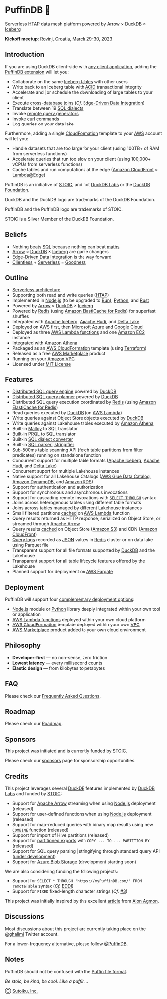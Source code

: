 # PuffinDB 🐧
Serverless [HTAP](https://en.wikipedia.org/wiki/Hybrid_transactional/analytical_processing) data mesh platform powered by [Arrow](https://arrow.apache.org/) × [DuckDB](https://duckdb.org/) × [Iceberg](https://iceberg.apache.org/)

**Kickoff meetup**: [Rovinj, Croatia, March 29-30, 2023](meetup)

## Introduction
If you are using DuckDB client-side with [any client application](docs/Clientless.md), adding the [PuffinDB extension](docs/Extension.md) will let you:
- Collaborate on the same [Iceberg tables](https://iceberg.apache.org/spec/) with other users
- Write back to an Iceberg table with [ACID](https://en.wikipedia.org/wiki/ACID) transactional integrity
- Accelerate and | or schedule the downloading of large tables to your client
- Execute [cross-database joins](docs/Query%20Proxy.md#query-delegation) (*Cf.* [Edge-Driven Data Integration](EDDI.md))
- Translate between 19 [SQL dialects](docs/Query%20Proxy.md#dialect-translation)
- Invoke [remote query generators](docs/Query%20Proxy.md)
- Invoke [curl](https://curl.se/) commands
- Log queries on your data lake

Furthermore, adding a single [CloudFormation](https://aws.amazon.com/cloudformation/) template to your [AWS](https://aws.amazon.com/) account will let you:
- Handle datasets that are too large for your client (using 100TB+ of RAM from serverless functions)
- Accelerate queries that run too slow on your client (using 100,000+ vCPUs from serverless functions)
- Cache tables and run computations at the edge ([Amazon CloudFront](https://aws.amazon.com/cloudfront/) × [Lambda@Edge](https://aws.amazon.com/lambda/edge/))

PuffinDB is an initiative of [STOIC](https://stoic.com/), and not [DuckDB Labs](https://duckdblabs.com/) or the [DuckDB Foundation](https://duckdb.org/foundation/).

DuckDB and the DuckDB logo are trademarks of the DuckDB Foundation.

PuffinDB and the PuffinDB logo are trademarks of STOIC.

STOIC is a Silver Member of the DuckDB Foundation.

## Beliefs
- Nothing beats [SQL](https://en.wikipedia.org/wiki/SQL) because nothing can beat [maths](https://en.wikipedia.org/wiki/Relational_algebra)
- [Arrow](https://arrow.apache.org/) × [DuckDB](https://duckdb.org/) × [Iceberg](https://iceberg.apache.org/) are game changers
- [Edge-Driven Data Integration](EDDI.md) is the way forward
- [Clientless](docs/Clientless.md) + [Serverless](docs/Architecture.md) = [Goodness](CLOUD.md)

## Outline
- [Serverless architecture](docs/Architecture.md)
- Supporting both read and write queries ([HTAP](https://en.wikipedia.org/wiki/Hybrid_transactional/analytical_processing))
- Implemented in [Node.js](https://nodejs.org/en/) (to be upgraded to [Bun](https://bun.sh/)), [Python](https://www.python.org/), and [Rust](https://www.rust-lang.org/)
- Powered by [Arrow](https://arrow.apache.org/) × [DuckDB](https://duckdb.org/) × [Iceberg](https://iceberg.apache.org/)
- Powered by [Redis](https://redis.io/) (using [Amazon ElastiCache for Redis](https://aws.amazon.com/elasticache/redis/)) for superfast shuffles
- Integrated with [Apache Iceberg](https://iceberg.apache.org/), [Apache Hudi](https://hudi.apache.org/), and [Delta Lake](https://delta.io/)
- Deployed on [AWS](https://aws.amazon.com/) first, then [Microsoft Azure](https://azure.microsoft.com/en-us) and [Google Cloud](https://cloud.google.com/)
- Deployed as three [AWS Lambda functions](functions/) and one [Amazon EC2](https://aws.amazon.com/ec2/) instance
- Integrated with [Amazon Athena](https://aws.amazon.com/athena/)
- Packaged as an [AWS CloudFormation](https://aws.amazon.com/cloudformation/) template (using [Terraform](https://www.terraform.io/))
- Released as a free [AWS Marketplace](https://aws.amazon.com/marketplace) product
- Running on your [Amazon VPC](https://aws.amazon.com/vpc/)
- Licensed under [MIT License](https://opensource.org/licenses/MIT)

## Features
- [Distributed SQL query engine](docs/Query%20Engine.md) powered by [DuckDB](https://duckdb.org/)
- [Distributed SQL query planner](docs/Query%20Planner.md) powered by [DuckDB](https://duckdb.org/)
- Distributed SQL query execution coordinated by [Redis](https://redis.io/) (using [Amazon ElastiCache for Redis](https://aws.amazon.com/elasticache/redis/))
- Read queries executed by [DuckDB](https://duckdb.org/) (on [AWS Lambda](https://aws.amazon.com/lambda/))
- Write queries against Object Store objects executed by [DuckDB](https://duckdb.org/)
- Write queries against Lakehouse tables executed by [Amazon Athena](https://aws.amazon.com/athena/)
- Built-in [Malloy](https://github.com/malloydata/malloy/tree/main/packages/malloy) to SQL translator
- Built-in [PRQL](https://prql-lang.org/) to SQL translator
- Built-in [SQL dialect converter](https://github.com/tobymao/sqlglot)
- Built-in [SQL parser | stringifier](https://twitter.com/ghalimi/status/1625172235895046146)
- Sub-500ms table scanning API (fetch table partitions from filter predicates) running on standalone function
- Concurrent support for multiple table formats ([Apache Iceberg](https://iceberg.apache.org/), [Apache Hudi](https://hudi.apache.org/), and [Delta Lake](https://delta.io/))
- Concurrent suport for multiple Lakehouse instances
- Native support for all Lakehouse Catalogs ([AWS Glue Data Catalog](https://docs.aws.amazon.com/glue/latest/dg/catalog-and-crawler.html), [Amazon DynamoDB](https://aws.amazon.com/dynamodb/), and [Amazon RDS](https://aws.amazon.com/rds/))
- Support for authentication and authorization
- Support for synchronous and asynchronous invocations
- Support for cascading remote invocations with [`SELECT THROUGH`](docs/Clientless.md) syntax
- Joins across heterogenous tables using different table formats
- Joins across tables managed by different Lakehouse instances
- Small filtered partitions [cached](FAQ.md#how-does-partition-caching-work) on [AWS Lambda](https://aws.amazon.com/lambda/) function
- Query results returned as HTTP response, serialized on Object Store, or streamed through [Apache Arrow](https://arrow.apache.org/)
- Query results [cached](FAQ.md#how-does-query-result-caching-work) on Object Store ([Amazon S3](https://aws.amazon.com/s3/)) and CDN ([Amazon CloudFront](https://aws.amazon.com/cloudfront/))
- [Query logs](docs/Logs.md) recorded as [JSON](https://redis.io/docs/stack/json/) values in [Redis](https://redis.io/) cluster or on data lake using Parquet file
- Transparent support for all file formats supported by [DuckDB](https://duckdb.org/) and the Lakehouse
- Transparent support for all table lifecycle features offered by the Lakehouse
- Planned support for deployment on [AWS Fargate](https://aws.amazon.com/fargate/)

## Deployment
PuffinDB will support four [complementary deployment options](FAQ.md#why-support-so-many-deployment-options):
- [Node.js](https://nodejs.org/en/) module or [Python](https://www.python.org/) library deeply integrated within your own tool or application
- [AWS Lambda functions](functions/) deployed within your own cloud platform
- [AWS CloudFormation](https://aws.amazon.com/cloudformation/) template deployed within your own [VPC](https://aws.amazon.com/vpc/)
- [AWS Marketplace](https://aws.amazon.com/marketplace) product added to your own cloud environment

## Philosophy
- **Developer-first** — no non-sense, zero friction
- **Lowest latency** — every millisecond counts
- **Elastic design** — from kilobytes to petabytes

## FAQ
Please check our [Frequently Asked Questions](FAQ.md).

## Roadmap
Please check our [Roadmap](ROADMAP.md).

## Sponsors
This project was initiated and is currently funded by [STOIC](https://stoic.com/).

Please check our [sponsors](SPONSORS.md) page for sponsorship opportunities.

## Credits
This project leverages several [DuckDB](https://duckdb.org/) features implemented by [DuckDB Labs](https://duckdblabs.com/) and funded by [STOIC](https://stoic.com/):

- Support for [Apache Arrow](https://arrow.apache.org/) streaming when using [Node.js](https://nodejs.org/en/) deployment (released)
- Support for user-defined functions when using [Node.js](https://nodejs.org/en/) deployment (released)
- Support for map-reduced queries with binary map results using new [`COMBINE`](https://github.com/duckdb/duckdb/pull/2998) function (released)
- Support for import of Hive partitions (released)
- Support for [partitioned exports](https://github.com/duckdb/duckdb/pull/5964) with `COPY ... TO ... PARTITION_BY` (released)
- Support for SQL query parsing | stringifying through standard query API ([under development](https://twitter.com/ghalimi/status/1625172235895046146))
- Support for [Azure Blob Storage](https://azure.microsoft.com/en-us/products/storage/blobs) (development starting soon)

We are also considering funding the following projects:

- Support for `SELECT * THROUGH 'https://myPuffinDB.com/' FROM remoteTable` syntax (*Cf.* [EDDI](EDDI.md))
- Support for `FIXED` fixed-length character strings (*Cf.* [#3](https://github.com/sutoiku/puffin/issues/3))

This project was initially inspired by this excellent [article](https://towardsdatascience.com/boost-your-cloud-data-applications-with-duckdb-and-iceberg-api-67677666fbd3) from [Alon Agmon](https://medium.com/@alon.agmon).

## Discussions
Most discussions about this project are currently taking place on the [@ghalimi](https://twitter.com/ghalimi) Twitter account.

For a lower-frequency alternative, please follow [@PuffinDB](https://twitter.com/PuffinDB).

## Notes
PuffinDB should not be confused with the [Puffin file format](https://iceberg.apache.org/puffin-spec/).

*Be stoic, be kind, be cool. Like a puffin...*

Ⓒ [Sutoiku, Inc.](https://stoic.com/)
